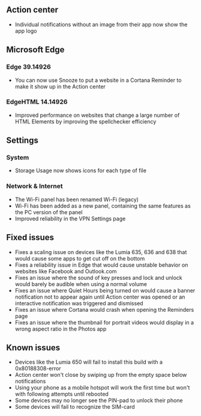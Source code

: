 ## Action center
- Individual notifications without an image from their app now show the app logo

## Microsoft Edge
### Edge 39.14926
- You can now use Snooze to put a website in a Cortana Reminder to make it show up in the Action center

### EdgeHTML 14.14926
- Improved performance on websites that change a large number of HTML Elements by improving the spellchecker efficiency

## Settings
### System
- Storage Usage now shows icons for each type of file

### Network & Internet
- The Wi-Fi panel has been renamed Wi-Fi (legacy)
- Wi-Fi has been added as a new panel, containing the same features as the PC version of the panel
- Improved reliability in the VPN Settings page

## Fixed issues
- Fixes a scaling issue on devices like the Lumia 635, 636 and 638 that would cause some apps to get cut off on the bottom
- Fixes a reliability issue in Edge that would cause unstable behavior on websites like Facebook and Outlook.com
- Fixes an issue where the sound of key presses and lock and unlock would barely be audible when using a normal volume
- Fixes an issue where Quiet Hours being turned on would cause a banner notification not to appear again until Action center was opened or an interactive notification was triggered and dismissed
- Fixes an issue where Cortana would crash when opening the Reminders page
- Fixes an issue where the thumbnail for portrait videos would display in a wrong aspect ratio in the Photos app

## Known issues
- Devices like the Lumia 650 will fail to install this build with a 0x80188308-error
- Action center won't close by swiping up from the empty space below notifications
- Using your phone as a mobile hotspot will work the first time but won't with following attempts until rebooted
- Some devices may no longer see the PIN-pad to unlock their phone
- Some devices will fail to recognize the SIM-card
